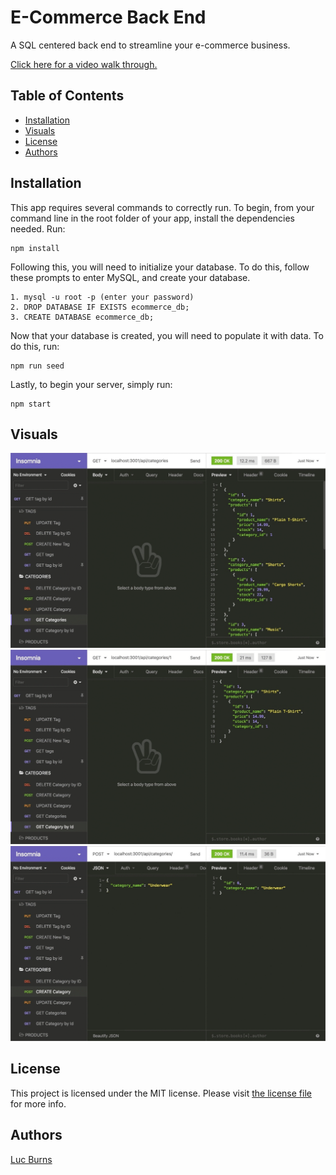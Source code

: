 # E-Commerce Back End
A SQL centered back end to streamline your e-commerce business.

[Click here for a video walk through.](https://drive.google.com/file/d/1R-PGIyXqG71YO5qYCHCVllTOtL5o2Mep/view)

## Table of Contents

- [Installation](#installation)
- [Visuals](#visuals)
- [License](#license)
- [Authors](#authors)

## Installation

This app requires several commands to correctly run. To begin, from your command line in the root folder of your app, install the dependencies needed. Run:
```
npm install
```
Following this, you will need to initialize your database. To do this, follow these prompts to enter MySQL, and create your database.
```
1. mysql -u root -p (enter your password)
2. DROP DATABASE IF EXISTS ecommerce_db;
3. CREATE DATABASE ecommerce_db;
```
Now that your database is created, you will need to populate it with data. To do this, run:
```
npm run seed
```
Lastly, to begin your server, simply run: 
```
npm start
```

## Visuals

![Demo](./Assets/13-orm-homework-demo-01.gif)
![Demo](./Assets/13-orm-homework-demo-02.gif)
![Demo](./Assets/13-orm-homework-demo-03.gif)

## License
This project is licensed under the MIT license. Please visit [the license file](https://github.com/lbburnsy/note-taker/blob/main/LICENSE) for more info.
## Authors
[Luc Burns](https://github.com/lbburnsy)